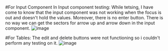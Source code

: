 #For Input Component
In Input component testing: While tetsing, I have come to know that the input component was not working when the focus is out and doesn't hold the values. Moreover, there is no enter button.
There is no way we can get the sectors for arrow up and arrow down in the input component. 
![image](https://user-images.githubusercontent.com/86361958/126373457-1dac4983-8954-442b-a2b3-aa53b1d04bc0.png)

#For Tables:
The edit and delete buttons were  not functioning so i couldn't perform any testing on it.
![image](https://user-images.githubusercontent.com/86361958/126373737-d47cc394-20b0-470e-bc10-66868113fc6b.png)
